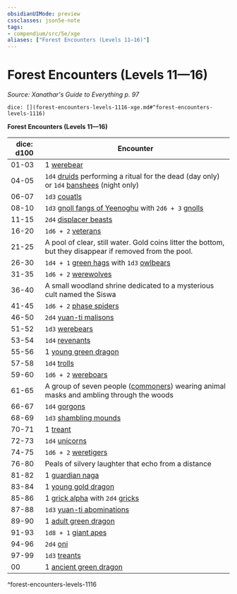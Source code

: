 ```yaml
---
obsidianUIMode: preview
cssclasses: json5e-note
tags:
- compendium/src/5e/xge
aliases: ["Forest Encounters (Levels 11—16)"]
---
```

# Forest Encounters (Levels 11—16)
*Source: Xanathar's Guide to Everything p. 97* 

`dice: [](forest-encounters-levels-1116-xge.md#^forest-encounters-levels-1116)`

**Forest Encounters (Levels 11—16)**

| dice: d100 | Encounter |
|------------|-----------|
| 01-03 | 1 [werebear](z_compendium/bestiary/humanoid/werebear.md) |
| 04-05 | `1d4` [druids](z_compendium/bestiary/humanoid/druid.md) performing a ritual for the dead (day only) or `1d4` [banshees](z_compendium/bestiary/undead/banshee.md) (night only) |
| 06-07 | `1d3` [couatls](z_compendium/bestiary/celestial/couatl.md) |
| 08-10 | `1d3` [gnoll fangs of Yeenoghu](z_compendium/bestiary/fiend/gnoll-fang-of-yeenoghu.md) with `2d6 + 3` [gnolls](z_compendium/bestiary/humanoid/gnoll.md) |
| 11-15 | `2d4` [displacer beasts](z_compendium/bestiary/monstrosity/displacer-beast.md) |
| 16-20 | `1d6 + 2` [veterans](z_compendium/bestiary/humanoid/veteran.md) |
| 21-25 | A pool of clear, still water. Gold coins litter the bottom, but they disappear if removed from the pool. |
| 26-30 | `1d4 + 1` [green hags](z_compendium/bestiary/fey/green-hag.md) with `1d3` [owlbears](z_compendium/bestiary/monstrosity/owlbear.md) |
| 31-35 | `1d6 + 2` [werewolves](z_compendium/bestiary/humanoid/werewolf.md) |
| 36-40 | A small woodland shrine dedicated to a mysterious cult named the Siswa |
| 41-45 | `1d6 + 2` [phase spiders](z_compendium/bestiary/monstrosity/phase-spider.md) |
| 46-50 | `2d4` [yuan-ti malisons](z_compendium/bestiary/monstrosity/yuan-ti-malison-type-1.md) |
| 51-52 | `1d3` [werebears](z_compendium/bestiary/humanoid/werebear.md) |
| 53-54 | `1d4` [revenants](z_compendium/bestiary/undead/revenant.md) |
| 55-56 | 1 [young green dragon](z_compendium/bestiary/dragon/young-green-dragon.md) |
| 57-58 | `1d4` [trolls](z_compendium/bestiary/giant/troll.md) |
| 59-60 | `1d6 + 2` [wereboars](z_compendium/bestiary/humanoid/wereboar.md) |
| 61-65 | A group of seven people ([commoners](z_compendium/bestiary/humanoid/commoner.md)) wearing animal masks and ambling through the woods |
| 66-67 | `1d4` [gorgons](z_compendium/bestiary/monstrosity/gorgon.md) |
| 68-69 | `1d3` [shambling mounds](z_compendium/bestiary/plant/shambling-mound.md) |
| 70-71 | 1 [treant](z_compendium/bestiary/plant/treant.md) |
| 72-73 | `1d4` [unicorns](z_compendium/bestiary/celestial/unicorn.md) |
| 74-75 | `1d6 + 2` [weretigers](z_compendium/bestiary/humanoid/weretiger.md) |
| 76-80 | Peals of silvery laughter that echo from a distance |
| 81-82 | 1 [guardian naga](z_compendium/bestiary/monstrosity/guardian-naga.md) |
| 83-84 | 1 [young gold dragon](z_compendium/bestiary/dragon/young-gold-dragon.md) |
| 85-86 | 1 [grick alpha](z_compendium/bestiary/monstrosity/grick-alpha.md) with `2d4` [gricks](z_compendium/bestiary/monstrosity/grick.md) |
| 87-88 | `1d3` [yuan-ti abominations](z_compendium/bestiary/monstrosity/yuan-ti-abomination.md) |
| 89-90 | 1 [adult green dragon](z_compendium/bestiary/dragon/adult-green-dragon.md) |
| 91-93 | `1d8 + 1` [giant apes](z_compendium/bestiary/beast/giant-ape.md) |
| 94-96 | `2d4` [oni](z_compendium/bestiary/giant/oni.md) |
| 97-99 | `1d3` [treants](z_compendium/bestiary/plant/treant.md) |
| 00 | 1 [ancient green dragon](z_compendium/bestiary/dragon/ancient-green-dragon.md) |
^forest-encounters-levels-1116